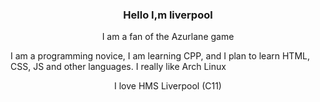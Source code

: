 <h3 align="center">Hello I,m liverpool</h3>
<p align="center">I am a fan of the Azurlane game</p>
  
<p>
I am a programming novice, I am learning CPP, and I plan to learn HTML, CSS, JS and other languages. I really like Arch Linux
</p>

<p align="center">I love HMS Liverpool (C11)</p>

